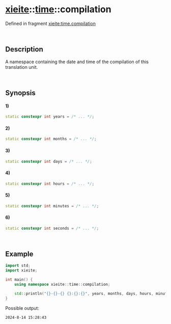 # [xieite](../../xieite.md)\:\:[time](../../time.md)\:\:compilation
Defined in fragment [xieite:time.compilation](../../../src/time/compilation.cpp)

&nbsp;

## Description
A namespace containing the date and time of the compilation of this translation unit.

&nbsp;

## Synopsis
#### 1)
```cpp
static constexpr int years = /* ... */;
```
#### 2)
```cpp
static constexpr int months = /* ... */;
```
#### 3)
```cpp
static constexpr int days = /* ... */;
```
#### 4)
```cpp
static constexpr int hours = /* ... */;
```
#### 5)
```cpp
static constexpr int minutes = /* ... */;
```
#### 6)
```cpp
static constexpr int seconds = /* ... */;
```

&nbsp;

## Example
```cpp
import std;
import xieite;

int main() {
    using namespace xieite::time::compilation;

    std::println("{}-{}-{} {}:{}:{}", years, months, days, hours, minutes, seconds);
}
```
Possible output:
```
2024-8-14 15:28:43
```
